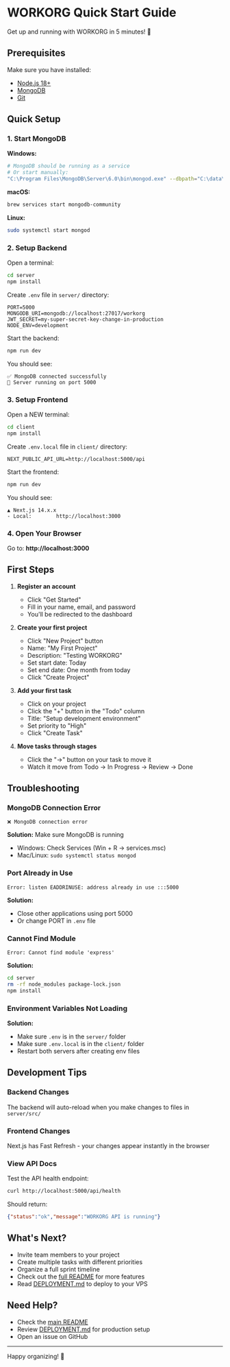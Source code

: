 # WORKORG Quick Start Guide

Get up and running with WORKORG in 5 minutes! 🚀

## Prerequisites

Make sure you have installed:
- [Node.js 18+](https://nodejs.org/)
- [MongoDB](https://www.mongodb.com/try/download/community)
- [Git](https://git-scm.com/)

## Quick Setup

### 1. Start MongoDB

**Windows:**
```bash
# MongoDB should be running as a service
# Or start manually:
"C:\Program Files\MongoDB\Server\6.0\bin\mongod.exe" --dbpath="C:\data\db"
```

**macOS:**
```bash
brew services start mongodb-community
```

**Linux:**
```bash
sudo systemctl start mongod
```

### 2. Setup Backend

Open a terminal:

```bash
cd server
npm install
```

Create `.env` file in `server/` directory:
```env
PORT=5000
MONGODB_URI=mongodb://localhost:27017/workorg
JWT_SECRET=my-super-secret-key-change-in-production
NODE_ENV=development
```

Start the backend:
```bash
npm run dev
```

You should see:
```
✅ MongoDB connected successfully
🚀 Server running on port 5000
```

### 3. Setup Frontend

Open a NEW terminal:

```bash
cd client
npm install
```

Create `.env.local` file in `client/` directory:
```env
NEXT_PUBLIC_API_URL=http://localhost:5000/api
```

Start the frontend:
```bash
npm run dev
```

You should see:
```
▲ Next.js 14.x.x
- Local:        http://localhost:3000
```

### 4. Open Your Browser

Go to: **http://localhost:3000**

## First Steps

1. **Register an account**
   - Click "Get Started"
   - Fill in your name, email, and password
   - You'll be redirected to the dashboard

2. **Create your first project**
   - Click "New Project" button
   - Name: "My First Project"
   - Description: "Testing WORKORG"
   - Set start date: Today
   - Set end date: One month from today
   - Click "Create Project"

3. **Add your first task**
   - Click on your project
   - Click the "+" button in the "Todo" column
   - Title: "Setup development environment"
   - Set priority to "High"
   - Click "Create Task"

4. **Move tasks through stages**
   - Click the "→" button on your task to move it
   - Watch it move from Todo → In Progress → Review → Done

## Troubleshooting

### MongoDB Connection Error
```
❌ MongoDB connection error
```
**Solution:** Make sure MongoDB is running
- Windows: Check Services (Win + R → services.msc)
- Mac/Linux: `sudo systemctl status mongod`

### Port Already in Use
```
Error: listen EADDRINUSE: address already in use :::5000
```
**Solution:** 
- Close other applications using port 5000
- Or change PORT in `.env` file

### Cannot Find Module
```
Error: Cannot find module 'express'
```
**Solution:** 
```bash
cd server
rm -rf node_modules package-lock.json
npm install
```

### Environment Variables Not Loading
**Solution:**
- Make sure `.env` is in the `server/` folder
- Make sure `.env.local` is in the `client/` folder
- Restart both servers after creating env files

## Development Tips

### Backend Changes
The backend will auto-reload when you make changes to files in `server/src/`

### Frontend Changes
Next.js has Fast Refresh - your changes appear instantly in the browser

### View API Docs
Test the API health endpoint:
```bash
curl http://localhost:5000/api/health
```

Should return:
```json
{"status":"ok","message":"WORKORG API is running"}
```

## What's Next?

- Invite team members to your project
- Create multiple tasks with different priorities
- Organize a full sprint timeline
- Check out the [full README](README.md) for more features
- Read [DEPLOYMENT.md](DEPLOYMENT.md) to deploy to your VPS

## Need Help?

- Check the [main README](README.md)
- Review [DEPLOYMENT.md](DEPLOYMENT.md) for production setup
- Open an issue on GitHub

---

Happy organizing! 🎉

